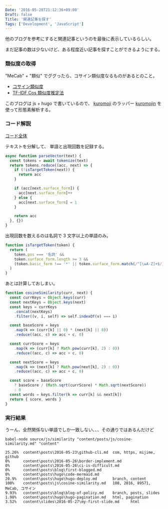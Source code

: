 ```yaml
---
Date: '2016-05-28T21:12:36+09:00'
Draft: false
Title: '関連記事を探す'
Tags: ['Development', 'JavaScript']
---
```


他のブログを参考にすると関連記事というのを最後に表示しているらしい。

まだ記事の数は少ないけど、ある程度近い記事を探すことができるようにする。

### 類似度の取得

"MeCab" + "類似" でググったら、コサイン類似度なるものがあるとのこと。

- [コサイン類似度](http://www.cse.kyoto-su.ac.jp/~g0846020/keywords/cosinSimilarity.html)
- [TF-IDF Cos 類似度推定法](http://qiita.com/nmbakfm/items/6bb91b89571dd68fcea6)

このブログは js + hugo で書いているので、
[kuromoji](https://www.npmjs.com/package/kuromoji) のラッパー
[kuromojin](https://www.npmjs.com/package/kuromojin) を使って形態素解析する。

### コード解説

[コード全体](https://github.com/mijime/mijime.github.io/blob/content/source/js/similarity/index.js)

テキストを分解して、 単語と出現回数を記録する。

```javascript
async function parseVector(text) {
  const tokens = await tokenize(text)
  return tokens.reduce((acc, next) => {
    if (!isTargetToken(next)) {
      return acc
    }

    if (acc[next.surface_form]) {
      acc[next.surface_form]++
    } else {
      acc[next.surface_form] = 1
    }

    return acc
  }, {})
}
```

出現回数を数えるのは名詞で 3 文字以上の単語のみ。

```javascript
function isTargetToken(token) {
  return (
    token.pos === '名詞' &&
    token.surface_form.length >= 3 &&
    (token.basic_form !== '*' || token.surface_form.match(/^[\wA-Z]+$/))
  )
}
```

あとは計算しておしまい。

```javascript
function cosineSimilarity(curr, next) {
  const currKeys = Object.keys(curr)
  const nextKeys = Object.keys(next)
  const keys = currKeys
    .concat(nextKeys)
    .filter((v, i, self) => self.indexOf(v) === i)

  const baseScore = keys
    .map(k => (curr[k] || 0) * (next[k] || 0))
    .reduce((acc, c) => acc + c, 0)

  const currScore = keys
    .map(k => (curr[k] ? Math.pow(curr[k], 2) : 0))
    .reduce((acc, c) => acc + c, 0)

  const nextScore = keys
    .map(k => (next[k] ? Math.pow(next[k], 2) : 0))
    .reduce((acc, c) => acc + c, 0)

  const score = baseScore
    ? baseScore / (Math.sqrt(currScore) * Math.sqrt(nextScore))
    : 0
  const words = keys.filter(k => curr[k] && next[k])
  return { score, words }
}
```

### 実行結果

うーん、全然関係ない単語でしか一致しない、、、その通りではあるんだけど

```
babel-node source/js/similarity "content/posts/js/cosine-similarity.md" "content"

25.26%  content\posts\2016-05-23\github-cli.md  com, https, mijime, github
0%      content\posts\2016-05-26\border-implement.md
0%      content\posts\2016-05-26\ci-is-difficult.md
0%      content\posts\blog\first-blogged.md
0%      content\posts\hugo\code-mermaid.md
20.9%   content\posts\hugo\hugo-deploy.md       branch, content
100%    content\posts\js\cosine-similarity.md   100, 2016, 89571, MeCab, コサイン
9.93%   content\posts\blog\blog-of-policy.md    branch, posts, slides
1.98%   content\posts\hugo\hugo-pagination.md   html, pagination
3.52%   content\slides\2016-05-27\my-first-slide.md     html
```
